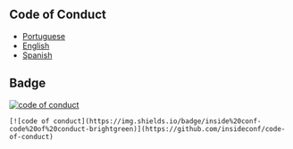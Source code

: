 ## Code of Conduct

- [Portuguese](CODE-OF-CONDUCT-PT.md)
- [English](CODE-OF-CONDUCT-EN.md)
- [Spanish](CODE-OF-CONDUCT-ES.md)

## Badge

[![code of conduct](https://img.shields.io/badge/inside%20conf-code%20of%20conduct-brightgreen)](https://github.com/insideconf/code-of-conduct)

```
[![code of conduct](https://img.shields.io/badge/inside%20conf-code%20of%20conduct-brightgreen)](https://github.com/insideconf/code-of-conduct)
```

